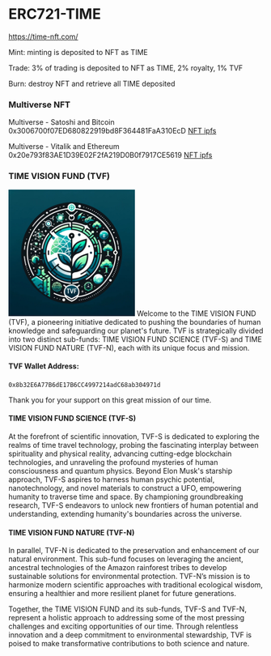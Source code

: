 # ERC721-TIME
https://time-nft.com/

Mint: minting is deposited to NFT as TIME

Trade: 3% of trading is deposited to NFT as TIME, 2% royalty, 1% TVF

Burn: destroy NFT and retrieve all TIME deposited

### Multiverse NFT

Multiverse - Satoshi and Bitcoin 0x3006700f07ED680822919bd8F364481FaA310EcD [NFT ipfs](https://ipfs.io/ipfs/QmVGCZKLyxYWW7bCFV4oEfeTswrcRkt2YiYHwjnNcnWaZZ)

Multiverse - Vitalik and Ethereum 0x20e793f83AE1D39E02F2fA219D0B0f7917CE5619 [NFT ipfs](https://ipfs.io/ipfs/QmanSoRjAo6DFveZX9FbPiGkiEd61PzAxudWZEjm7JZC6H)

### TIME VISION FUND (TVF)
<img src="TVF.jpg" width="250" height="250">
Welcome to the TIME VISION FUND (TVF), a pioneering initiative dedicated to pushing the boundaries of human knowledge and safeguarding our planet's future. TVF is strategically divided into two distinct sub-funds: TIME VISION FUND SCIENCE (TVF-S) and TIME VISION FUND NATURE (TVF-N), each with its unique focus and mission.

#### TVF Wallet Address:
`0x8b32E6A77B6dE17B6CC4997214adC68ab304971d`

Thank you for your support on this great mission of our time.

#### TIME VISION FUND SCIENCE (TVF-S)

At the forefront of scientific innovation, TVF-S is dedicated to exploring the realms of time travel technology, probing the fascinating interplay between spirituality and physical reality, advancing cutting-edge blockchain technologies, and unraveling the profound mysteries of human consciousness and quantum physics. Beyond Elon Musk's starship approach, TVF-S aspires to harness human psychic potential, nanotechnology, and novel materials to construct a UFO, empowering humanity to traverse time and space. By championing groundbreaking research, TVF-S endeavors to unlock new frontiers of human potential and understanding, extending humanity's boundaries across the universe.

#### TIME VISION FUND NATURE (TVF-N)

In parallel, TVF-N is dedicated to the preservation and enhancement of our natural environment. This sub-fund focuses on leveraging the ancient, ancestral technologies of the Amazon rainforest tribes to develop sustainable solutions for environmental protection. TVF-N’s mission is to harmonize modern scientific approaches with traditional ecological wisdom, ensuring a healthier and more resilient planet for future generations.

Together, the TIME VISION FUND and its sub-funds, TVF-S and TVF-N, represent a holistic approach to addressing some of the most pressing challenges and exciting opportunities of our time. Through relentless innovation and a deep commitment to environmental stewardship, TVF is poised to make transformative contributions to both science and nature.


